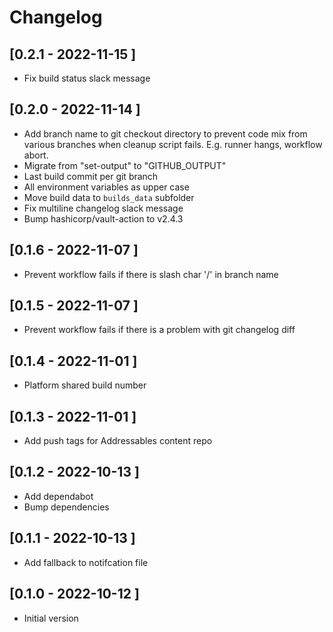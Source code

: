 # Changelog

## [0.2.1 - 2022-11-15 ]
- Fix build status slack message

## [0.2.0 - 2022-11-14 ]
- Add branch name to git checkout directory to prevent code mix from various branches when cleanup script fails. E.g. runner hangs, workflow abort.
- Migrate from "set-output" to "GITHUB_OUTPUT"
- Last build commit per git branch
- All environment variables as upper case
- Move build data to `builds_data` subfolder
- Fix multiline changelog slack message
- Bump hashicorp/vault-action to v2.4.3

## [0.1.6 - 2022-11-07 ]
- Prevent workflow fails if there is slash char '/' in branch name

## [0.1.5 - 2022-11-07 ]
- Prevent workflow fails if there is a problem with git changelog diff

## [0.1.4 - 2022-11-01 ]
- Platform shared build number

## [0.1.3 - 2022-11-01 ]
- Add push tags for Addressables content repo

## [0.1.2 - 2022-10-13 ]
- Add dependabot
- Bump dependencies

## [0.1.1 - 2022-10-13 ]
- Add fallback to notifcation file

## [0.1.0 - 2022-10-12 ]
- Initial version